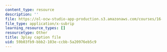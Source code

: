 ```yaml
---
content_type: resource
description: ''
file: https://ol-ocw-studio-app-production.s3.amazonaws.com/courses/16-687-private-pilot-ground-school-january-iap-2019/59b03fb9bbb2103eccbb5a20976eb5c9_s67DO7fFM14.srt
file_type: application/x-subrip
learning_resource_types: []
resourcetype: Other
title: 3play caption file
uid: 59b03fb9-bbb2-103e-ccbb-5a20976eb5c9
---
```


